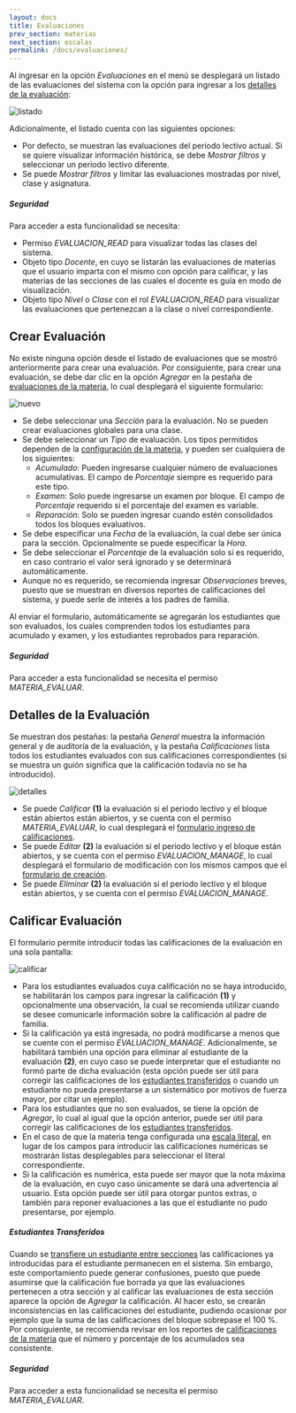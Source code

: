 ```yaml
---
layout: docs
title: Evaluaciones
prev_section: materias
next_section: escalas
permalink: /docs/evaluaciones/
---
```


Al ingresar en la opción *Evaluaciones* en el menú se desplegará un listado de las evaluaciones del sistema con la opción para ingresar a
los [detalles de la evaluación](#detalles_de_la_evaluacin):

![listado](/img/docs/evaluaciones_index.png)

Adicionalmente, el listado cuenta con las siguientes opciones:

- Por defecto, se muestran las evaluaciones del periodo lectivo actual. Si se quiere visualizar información histórica, se debe *Mostrar filtros*
  y seleccionar un periodo lectivo diferente.
- Se puede *Mostrar filtros* y limitar las evaluaciones mostradas por nivel, clase y asignatura.

<div class="note info">
  <h5>Seguridad</h5>
  <p>Para acceder a esta funcionalidad se necesita:</p>
  <ul>
    <li>Permiso <i>EVALUACION_READ</i> para visualizar todas las clases del sistema.</li>
    <li>Objeto tipo <i>Docente</i>, en cuyo se listarán las evaluaciones de materias que el usuario imparta con el mismo con opción para calificar,
      y las materias de las secciones de las cuales el docente es guía en modo de visualización.</li>
    <li>Objeto tipo <i>Nivel</i> o <i>Clase</i> con el rol <i>EVALUACION_READ</i> para visualizar las evaluaciones que pertenezcan a la clase o 
      nivel correspondiente.</li>
  </ul>
</div>

## Crear Evaluación

No existe ninguna opción desde el listado de evaluaciones que se mostró anteriormente para crear una evaluación. Por consiguiente, 
para crear una evaluación, se debe dar clic en la opción *Agregar* en la pestaña de [evaluaciones de la materia](/docs/materias/#evaluaciones),
lo cual desplegará el siguiente formulario:

![nuevo](/img/docs/evaluaciones_new.png)

- Se debe seleccionar una *Sección* para la evaluación. No se pueden crear evaluaciones globales para una clase.
- Se debe seleccionar un *Tipo* de evaluación. Los tipos permitidos dependen de la [configuración de la materia](/docs/materias/#configuraciones_de_la_materia),
  y pueden ser cualquiera de los siguientes:
  - *Acumulado*: Pueden ingresarse cualquier número de evaluaciones acumulativas. El campo de *Porcentaje* siempre es requerido para este tipo.
  - *Examen*: Solo puede ingresarse un examen por bloque. El campo de *Porcentaje* requerido si el porcentaje del examen es variable.
  - *Reparación*: Solo se pueden ingresar cuando estén consolidados todos los bloques evaluativos.
- Se debe especificar una *Fecha* de la evaluación, la cual debe ser única para la sección. Opcionalmente se puede especificar la *Hora*.
- Se debe seleccionar el *Porcentaje* de la evaluación solo si es requerido, en caso contrario el valor será ignorado y se determinará automáticamente.
- Aunque no es requerido, se recomienda ingresar *Observaciones* breves, puesto que se muestran en diversos reportes de calificaciones del sistema,
  y puede serle de interés a los padres de familia.

Al enviar el formulario, automáticamente se agregarán los estudiantes que son evaluados, los cuales comprenden todos los estudiantes para acumulado y examen, y 
los estudiantes reprobados para reparación.

<div class="note info">
  <h5>Seguridad</h5>
  <p>Para acceder a esta funcionalidad se necesita el permiso <i>MATERIA_EVALUAR</i>.</p>
</div>

## Detalles de la Evaluación

Se muestran dos pestañas: la pestaña *General* muestra la información general y de auditoría de la evaluación, y la pestaña *Calificaciones* lista
todos los estudiantes evaluados con sus calificaciones correspondientes (si se muestra un guión significa que la calificación todavía no se ha introducido).

![detalles](/img/docs/evaluaciones_show.png)

- Se puede *Calificar* **(1)** la evaluación si el periodo lectivo y el bloque están abiertos están abiertos, y se cuenta con el permiso *MATERIA_EVALUAR*, lo cual desplegará
  el [formulario ingreso de calificaciones](#calificar_evaluacin).
- Se puede *Editar* **(2)** la evaluación si el periodo lectivo y el bloque están abiertos, y se cuenta con el permiso *EVALUACION_MANAGE*, lo cual desplegará 
  el formulario de modificación con los mismos campos que el [formulario de creación](#crear_evaluacin).
- Se puede *Eliminar* **(2)** la evaluación si el periodo lectivo y el bloque están abiertos, y se cuenta con el permiso *EVALUACION_MANAGE*.

## Calificar Evaluación

El formulario permite introducir todas las calificaciones de la evaluación en una sola pantalla:

![calificar](/img/docs/evaluaciones_calificar.png)

- Para los estudiantes evaluados cuya calificación no se haya introducido, se habilitarán los campos para ingresar la calificación **(1)** y opcionalmente
  una observación, la cual se recomienda utilizar cuando se desee comunicarle información sobre la calificación al padre de familia.
- Si la calificación ya está ingresada, no podrá modificarse a menos que se cuente con el permiso *EVALUACION_MANAGE*. Adicionalmente, se habilitará también
  una opción para eliminar al estudiante de la evaluación **(2)**, en cuyo caso se puede interpretar que el estudiante no formó parte de dicha evaluación (esta opción
  puede ser útil para corregir las calificaciones de los [estudiantes transferidos](/docs/estudiantes/#acadmico) o cuando un estudiante no pueda presentarse
  a un sistemático por motivos de fuerza mayor, por citar un ejemplo).
- Para los estudiantes que no son evaluados, se tiene la opción de *Agregar*, lo cual al igual que la opción anterior, puede ser útil para corregir
  las calificaciones de los [estudiantes transferidos](/docs/estudiantes/#acadmico).
- En el caso de que la materia tenga configurada una [escala literal](/docs/materias/#configuraciones_de_la_materia), en lugar de los campos para introducir
  las calificaciones numéricas se mostrarán listas desplegables para seleccionar el literal correspondiente.
- Si la calificación es numérica, esta puede ser mayor que la nota máxima de la evaluación, en cuyo caso únicamente se dará una advertencia al usuario. Esta opción puede
  ser útil para otorgar puntos extras, o también para reponer evaluaciones a las que el estudiante no pudo presentarse, por ejemplo.

<div class="note warning">
  <h5>Estudiantes Transferidos</h5>
  <p>Cuando se <a href="/docs/estudiantes/#acadmico">transfiere un estudiante entre secciones</a> las calificaciones ya introducidas para el estudiante
    permanecen en el sistema. Sin embargo, este comportamiento puede generar confusiones, puesto que puede asumirse que la calificación fue borrada ya que las 
    evaluaciones pertenecen a otra sección y al calificar las evaluaciones de esta sección aparece la opción de <i>Agregar</i> la calificación. Al hacer esto,
    se crearán inconsistencias en las calificaciones del estudiante, pudiendo ocasionar por ejemplo que la suma de las calificaciones del bloque
    sobrepase el 100 %. Por consiguiente, se recomienda revisar en los reportes de <a href="/docs/materias/#calificaciones">calificaciones de la materia</a>
    que el número y porcentaje de los acumulados sea consistente.</p>
</div>

<div class="note info">
  <h5>Seguridad</h5>
  <p>Para acceder a esta funcionalidad se necesita el permiso <i>MATERIA_EVALUAR</i>.</p>
</div>
